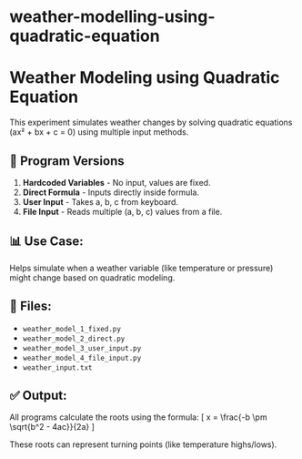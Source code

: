 # weather-modelling-using-quadratic-equation
# Weather Modeling using Quadratic Equation

This experiment simulates weather changes by solving quadratic equations (ax² + bx + c = 0) using multiple input methods.

## 🔢 Program Versions

1. **Hardcoded Variables** - No input, values are fixed.
2. **Direct Formula** - Inputs directly inside formula.
3. **User Input** - Takes a, b, c from keyboard.
4. **File Input** - Reads multiple (a, b, c) values from a file.

## 📊 Use Case:
Helps simulate when a weather variable (like temperature or pressure) might change based on quadratic modeling.

## 📁 Files:
- `weather_model_1_fixed.py`
- `weather_model_2_direct.py`
- `weather_model_3_user_input.py`
- `weather_model_4_file_input.py`
- `weather_input.txt`

## ✅ Output:
All programs calculate the roots using the formula:
\[
x = \frac{-b \pm \sqrt{b^2 - 4ac}}{2a}
\]

These roots can represent turning points (like temperature highs/lows).
